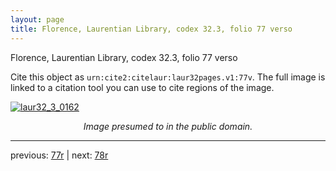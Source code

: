 ```yaml
---
layout: page
title: Florence, Laurentian Library, codex 32.3, folio 77 verso
---
```


Florence, Laurentian Library, codex 32.3, folio 77 verso

Cite this object as `urn:cite2:citelaur:laur32pages.v1:77v`.  The full image is linked to a citation tool you can use to cite regions of the image.

[![laur32_3_0162](http://www.homermultitext.org/iipsrv?IIIF=/project/homer/pyramidal/deepzoom/citelaur/laur32imgs/v1/laur32_3_0162.tif/full/800,/0/default.jpg)](http://www.homermultitext.org/ict2/?urn=urn:cite2:citelaur:laur32imgs.v1:laur32_3_0162) 

<p style="text-align: center; font-style: italic;">Image presumed to in the public domain.</p>

---

previous: [77r](../77r/) | next: [78r](../78r/)